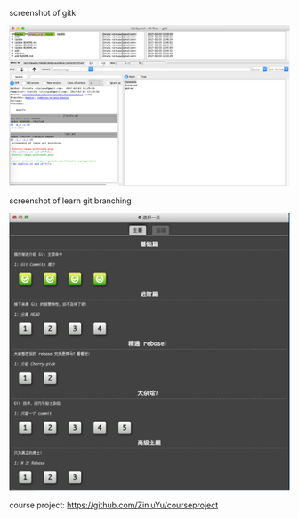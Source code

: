 screenshot of gitk

![here](/image/gitk.png)

screenshot of learn git branching

![here](/image/gitbranch.png)

course project: https://github.com/ZiniuYu/courseproject